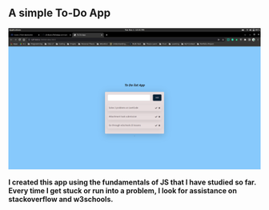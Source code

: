 ## A simple To-Do App 

![](https://github.com/sahasourav17/JS-Basic/blob/main/ToDoApp/images/ToDos.png)

**I created this app using the fundamentals of JS that I have studied so far. Every time I get stuck or run into a problem, I look for assistance on stackoverflow and w3schools.**
